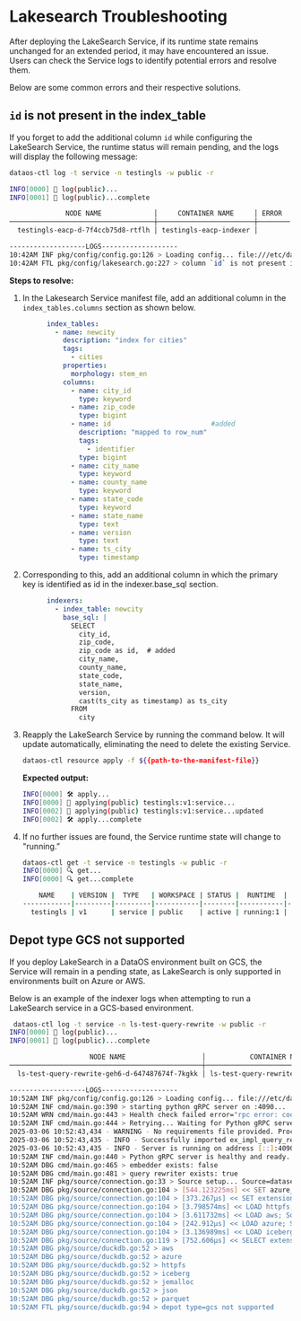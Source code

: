 # Lakesearch Troubleshooting

After deploying the LakeSearch Service, if its runtime state remains unchanged for an extended period, it may have encountered an issue. Users can check the Service logs to identify potential errors and resolve them.

Below are some common errors and their respective solutions.

## `id` is not present in the index_table

If you forget to add the additional column `id` while configuring the LakeSearch Service, the runtime status will remain pending, and the logs will display the following message:

```bash
dataos-ctl log -t service -n testingls -w public -r

INFO[0000] 📃 log(public)...                             
INFO[0001] 📃 log(public)...complete                     

              NODE NAME             │     CONTAINER NAME     │ ERROR  
────────────────────────────────────┼────────────────────────┼────────
  testingls-eacp-d-7f4ccb75d8-rtflh │ testingls-eacp-indexer │        

-------------------LOGS-------------------
10:42AM INF pkg/config/config.go:126 > Loading config... file:///etc/dataos/config/lakesearch.yaml [success]
10:42AM FTL pkg/config/lakesearch.go:227 > column `id` is not present in the index_table: newcity columns schema, mandatory column.

```

**Steps to resolve:**

1. In the Lakesearch Service manifest file, add an additional column in the `index_tables.columns` section as shown below.
    
    ```yaml
          index_tables:
            - name: newcity
              description: "index for cities"
              tags:
                - cities
              properties:
                morphology: stem_en
              columns:
                - name: city_id
                  type: keyword
                - name: zip_code
                  type: bigint  
                - name: id                         #added
                  description: "mapped to row_num"
                  tags:
                    - identifier
                  type: bigint
                - name: city_name
                  type: keyword
                - name: county_name
                  type: keyword
                - name: state_code
                  type: keyword
                - name: state_name
                  type: text
                - name: version
                  type: text
                - name: ts_city
                  type: timestamp
    ```
    
2. Corresponding to this, add an additional column in which the primary key is identified as id in the indexer.base_sql section.
    
    ```yaml
          indexers:
            - index_table: newcity
              base_sql: |
                SELECT 
                  city_id,
                  zip_code,
                  zip_code as id,  # added
                  city_name,
                  county_name,
                  state_code,
                  state_name,
                  version,
                  cast(ts_city as timestamp) as ts_city
                FROM 
                  city
    ```
    
3. Reapply the LakeSearch Service by running the command below. It will update automatically, eliminating the need to delete the existing Service.
    
    ```bash
    dataos-ctl resource apply -f ${{path-to-the-manifest-file}}
    ```
    
    **Expected output:**
    
    ```bash
    INFO[0000] 🛠 apply...                                   
    INFO[0000] 🔧 applying(public) testingls:v1:service...   
    INFO[0002] 🔧 applying(public) testingls:v1:service...updated 
    INFO[0002] 🛠 apply...complete  
    ```
    
4. If no further issues are found, the Service runtime state will change to "running.”
    
    ```bash
    dataos-ctl get -t service -n testingls -w public -r                 
    INFO[0000] 🔍 get...                                     
    INFO[0000] 🔍 get...complete                             
    
        NAME    | VERSION |  TYPE   | WORKSPACE | STATUS |  RUNTIME  |    OWNER     
    ------------|---------|---------|-----------|--------|-----------|--------------
      testingls | v1      | service | public    | active | running:1 | iamgroot  
    
    ```

## Depot type GCS not supported

If you deploy LakeSearch in a DataOS environment built on GCS, the Service will remain in a pending state, as LakeSearch is only supported in environments built on Azure or AWS.

Below is an example of the indexer logs when attempting to run a LakeSearch service in a GCS-based environment.

```bash
 dataos-ctl log -t service -n ls-test-query-rewrite -w public -r
INFO[0000] 📃 log(public)...                             
INFO[0001] 📃 log(public)...complete                     

                    NODE NAME                   │           CONTAINER NAME           │ ERROR  
────────────────────────────────────────────────┼────────────────────────────────────┼────────
  ls-test-query-rewrite-geh6-d-647487674f-7kgkk │ ls-test-query-rewrite-geh6-indexer │        

-------------------LOGS-------------------
10:52AM INF pkg/config/config.go:126 > Loading config... file:///etc/dataos/config/lakesearch.yaml [success]
10:52AM INF cmd/main.go:390 > starting python gRPC server on :4090...
10:52AM WRN cmd/main.go:443 > Health check failed error="rpc error: code = Unavailable desc = connection error: desc = \"transport: Error while dialing: dial tcp 127.0.0.1:4090: connect: connection refused\""
10:52AM INF cmd/main.go:444 > Retrying... Waiting for Python gRPC server to be ready (1/100)
2025-03-06 10:52:43,434 - WARNING - No requirements file provided. Proceeding without installation.
2025-03-06 10:52:43,435 - INFO - Successfully imported ex_impl_query_rewriter
2025-03-06 10:52:43,435 - INFO - Server is running on address [::]:4090...
10:52AM INF cmd/main.go:440 > Python gRPC server is healthy and ready.
10:52AM DBG cmd/main.go:465 > embedder exists: false
10:52AM DBG cmd/main.go:481 > query rewriter exists: true
10:52AM INF pkg/source/connection.go:33 > Source setup... Source=datasets
10:52AM DBG pkg/source/connection.go:104 > [544.123225ms] << SET azure_transport_option_type = 'curl'; Source=datasets took=544.123225
10:52AM DBG pkg/source/connection.go:104 > [373.267µs] << SET extension_directory='/extensions'; Source=datasets took=0.373267
10:52AM DBG pkg/source/connection.go:104 > [3.798574ms] << LOAD httpfs; Source=datasets took=3.798574
10:52AM DBG pkg/source/connection.go:104 > [3.611732ms] << LOAD aws; Source=datasets took=3.611732
10:52AM DBG pkg/source/connection.go:104 > [242.912µs] << LOAD azure; Source=datasets took=0.242912
10:52AM DBG pkg/source/connection.go:104 > [3.136989ms] << LOAD iceberg; Source=datasets took=3.136989
10:52AM DBG pkg/source/connection.go:119 > [752.606µs] << SELECT extension_name FROM duckdb_extensions() WHERE loaded = true Source=datasets took=0.752606
10:52AM DBG pkg/source/duckdb.go:52 > aws
10:52AM DBG pkg/source/duckdb.go:52 > azure
10:52AM DBG pkg/source/duckdb.go:52 > httpfs
10:52AM DBG pkg/source/duckdb.go:52 > iceberg
10:52AM DBG pkg/source/duckdb.go:52 > jemalloc
10:52AM DBG pkg/source/duckdb.go:52 > json
10:52AM DBG pkg/source/duckdb.go:52 > parquet
10:52AM FTL pkg/source/duckdb.go:94 > depot type=gcs not supported
```

